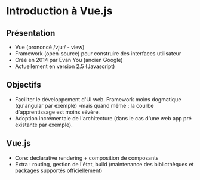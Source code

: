 # Introduction à Vue.js

## Présentation
* Vue (prononcé /vjuː/ - view) 
* Framework (open-source) pour construire des interfaces utilisateur
* Créé en 2014 par Evan You (ancien Google)
* Actuellement en version 2.5 (Javascript)

## Objectifs
* Faciliter le développement d'UI web. Framework moins dogmatique (qu'angular par exemple) -mais quand même : la courbe d'apprentissage est moins sévère.
* Adoption incrémentale de l'architecture (dans le cas d'une web app pré existante par exemple). 

## Vue.js
* Core: declarative rendering + composition de composants
* Extra : routing, gestion de l'état, build (maintenance des bibliothèques et packages supportés officiellement) 
